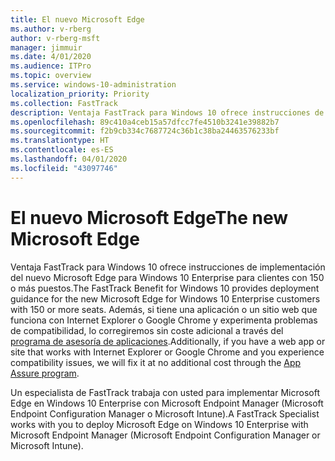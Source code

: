 ```yaml
---
title: El nuevo Microsoft Edge
ms.author: v-rberg
author: v-rberg-msft
manager: jimmuir
ms.date: 4/01/2020
ms.audience: ITPro
ms.topic: overview
ms.service: windows-10-administration
localization_priority: Priority
ms.collection: FastTrack
description: Ventaja FastTrack para Windows 10 ofrece instrucciones de implementación del nuevo Microsoft Edge para Windows 10 Enterprise para clientes con 150 o más puestos.
ms.openlocfilehash: 89c410a4ceb15a57dfcc7fe4510b3241e39882b7
ms.sourcegitcommit: f2b9cb334c7687724c36b1c38ba24463576233bf
ms.translationtype: HT
ms.contentlocale: es-ES
ms.lasthandoff: 04/01/2020
ms.locfileid: "43097746"
---
```

# <a name="the-new-microsoft-edge"></a><span data-ttu-id="938a1-103">El nuevo Microsoft Edge</span><span class="sxs-lookup"><span data-stu-id="938a1-103">The new Microsoft Edge</span></span>

<span data-ttu-id="938a1-104">Ventaja FastTrack para Windows 10 ofrece instrucciones de implementación del nuevo Microsoft Edge para Windows 10 Enterprise para clientes con 150 o más puestos.</span><span class="sxs-lookup"><span data-stu-id="938a1-104">The FastTrack Benefit for Windows 10 provides deployment guidance for the new Microsoft Edge for Windows 10 Enterprise customers with 150 or more seats.</span></span> <span data-ttu-id="938a1-105">Además, si tiene una aplicación o un sitio web que funciona con Internet Explorer o Google Chrome y experimenta problemas de compatibilidad, lo corregiremos sin coste adicional a través del [programa de asesoría de aplicaciones](Win-10-app-assure.md).</span><span class="sxs-lookup"><span data-stu-id="938a1-105">Additionally, if you have a web app or site that works with Internet Explorer or Google Chrome and you experience compatibility issues, we will fix it at no additional cost through the [App Assure program](Win-10-app-assure.md).</span></span>

<span data-ttu-id="938a1-106">Un especialista de FastTrack trabaja con usted para implementar Microsoft Edge en Windows 10 Enterprise con Microsoft Endpoint Manager (Microsoft Endpoint Configuration Manager o Microsoft Intune).</span><span class="sxs-lookup"><span data-stu-id="938a1-106">A FastTrack Specialist works with you to deploy Microsoft Edge on Windows 10 Enterprise with Microsoft Endpoint Manager (Microsoft Endpoint Configuration Manager or Microsoft Intune).</span></span>


